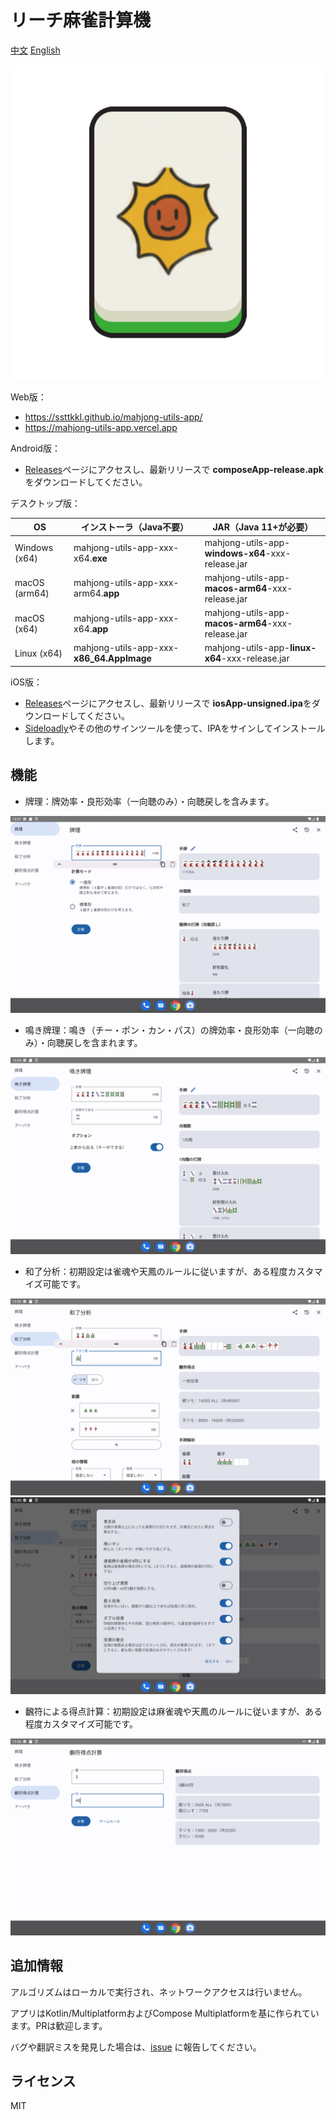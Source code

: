 リーチ麻雀計算機
======

[中文](README-ZH.md) [English](README.md)

![icon](fastlane/metadata/android/zh-CN/images/icon.png)

Web版：

- https://ssttkkl.github.io/mahjong-utils-app/
- https://mahjong-utils-app.vercel.app

Android版：

- [Releases](https://github.com/ssttkkl/mahjong-utils-app/releases)ページにアクセスし、最新リリースで
  **composeApp-release.apk**をダウンロードしてください。

デスクトップ版：

| OS            | インストーラ（Java不要）                            | JAR（Java 11+が必要）                                  |
|---------------|-------------------------------------------|---------------------------------------------------|
| Windows (x64) | mahjong-utils-app-xxx-x64.**exe**         | mahjong-utils-app-**windows-x64**-xxx-release.jar |
| macOS (arm64) | mahjong-utils-app-xxx-arm64.**app**       | mahjong-utils-app-**macos-arm64**-xxx-release.jar |
| macOS (x64)   | mahjong-utils-app-xxx-x64.**app**         | mahjong-utils-app-**macos-arm64**-xxx-release.jar |
| Linux (x64)   | mahjong-utils-app-xxx-**x86_64.AppImage** | mahjong-utils-app-**linux-x64**-xxx-release.jar   |

iOS版：

- [Releases](https://github.com/ssttkkl/mahjong-utils-app/releases)ページにアクセスし、最新リリースで
  **iosApp-unsigned.ipa**をダウンロードしてください。
- [Sideloadly](https://sideloadly.io/)やその他のサインツールを使って、IPAをサインしてインストールします。

## 機能

- 牌理：牌効率・良形効率（一向聴のみ）・向聴戻しを含みます。

![手牌効率](fastlane/metadata/android/ja-JP/images/tenInchScreenshots/1.png)

- 鳴き牌理：鳴き（チー・ポン・カン・パス）の牌効率・良形効率（一向聴のみ）・向聴戻しを含まれます。

![鳴き手効率](fastlane/metadata/android/ja-JP/images/tenInchScreenshots/2.png)

- 和了分析：初期設定は雀魂や天鳳のルールに従いますが、ある程度カスタマイズ可能です。

![和了分析](fastlane/metadata/android/ja-JP/images/tenInchScreenshots/4.png)  
![ルールのカスタマイズ](fastlane/metadata/android/ja-JP/images/tenInchScreenshots/7.png)

- 飜符による得点計算：初期設定は麻雀魂や天鳳のルールに従いますが、ある程度カスタマイズ可能です。

![飜符による得点計算](fastlane/metadata/android/ja-JP/images/tenInchScreenshots/5.png)

## 追加情報

アルゴリズムはローカルで実行され、ネットワークアクセスは行いません。

アプリはKotlin/MultiplatformおよびCompose Multiplatformを基に作られています。PRは歓迎します。

バグや翻訳ミスを発見した場合は、[issue](https://github.com/ssttkkl/mahjong-utils-app/issues)
に報告してください。

## ライセンス

MIT
